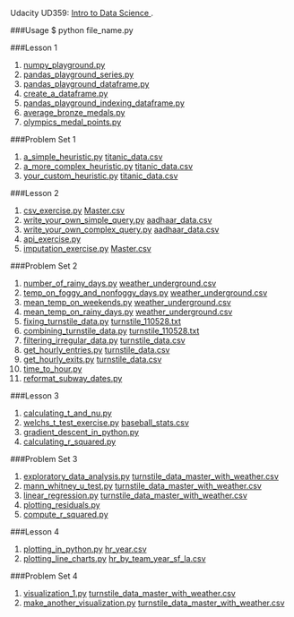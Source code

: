 Udacity UD359: [Intro to Data Science
](https://www.udacity.com/course/intro-to-data-science--ud359).

###Usage
	$ python file_name.py

###Lesson 1
1. [numpy_playground.py](https://github.com/RahnX/Intro-to-Data-Science/blob/master/lesson_1/numpy_playground.py)
2. [pandas_playground_series.py](https://github.com/RahnX/Intro-to-Data-Science/blob/master/lesson_1/pandas_playground_series.py)
3. [pandas_playground_dataframe.py](https://github.com/RahnX/Intro-to-Data-Science/blob/master/lesson_1/pandas_playground_dataframe.py)
4. [create_a_dataframe.py](https://github.com/RahnX/Intro-to-Data-Science/blob/master/lesson_1/create_a_dataframe.py)
5. [pandas_playground_indexing_dataframe.py](https://github.com/RahnX/Intro-to-Data-Science/blob/master/lesson_1/pandas_playground_indexing_dataframe.py)
6. [average_bronze_medals.py](https://github.com/RahnX/Intro-to-Data-Science/blob/master/lesson_1/average_bronze_medals.py)
7. [olympics_medal_points.py](https://github.com/RahnX/Intro-to-Data-Science/blob/master/lesson_1/olympics_medal_points.py)

###Problem Set 1
1. [a_simple_heuristic.py](https://github.com/RahnX/Intro-to-Data-Science/blob/master/problem_set_1/a_simple_heuristic.py) [titanic_data.csv](https://github.com/RahnX/Intro-to-Data-Science/blob/master/problem_set_1/titanic_data.csv)
2. [a_more_complex_heuristic.py](https://github.com/RahnX/Intro-to-Data-Science/blob/master/problem_set_1/a_more_complex_heuristic.py) [titanic_data.csv](https://github.com/RahnX/Intro-to-Data-Science/blob/master/problem_set_1/titanic_data.csv)
3. [your_custom_heuristic.py](https://github.com/RahnX/Intro-to-Data-Science/blob/master/problem_set_1/your_custom_heuristic.py) [titanic_data.csv](https://github.com/RahnX/Intro-to-Data-Science/blob/master/problem_set_1/titanic_data.csv)

###Lesson 2
1. [csv_exercise.py](https://github.com/RahnX/Intro-to-Data-Science/blob/master/lesson_2/csv_exercise.py) [Master.csv](https://github.com/RahnX/Intro-to-Data-Science/blob/master/lesson_2/Master.csv)
2. [write_your_own_simple_query.py](https://github.com/RahnX/Intro-to-Data-Science/blob/master/lesson_2/write_your_own_simple_query.py) [aadhaar_data.csv](https://github.com/RahnX/Intro-to-Data-Science/blob/master/lesson_2/aadhaar_data.csv)
3. [write_your_own_complex_query.py](https://github.com/RahnX/Intro-to-Data-Science/blob/master/lesson_2/write_your_own_complex_query.py) [aadhaar_data.csv](https://github.com/RahnX/Intro-to-Data-Science/blob/master/lesson_2/aadhaar_data.csv)
4. [api_exercise.py](https://github.com/RahnX/Intro-to-Data-Science/blob/master/lesson_2/api_exercise.py) 
5. [imputation_exercise.py](https://github.com/RahnX/Intro-to-Data-Science/blob/master/lesson_2/imputation_exercise.py) [Master.csv](https://github.com/RahnX/Intro-to-Data-Science/blob/master/lesson_2/Master.csv)

###Problem Set 2
1. [number_of_rainy_days.py](https://github.com/RahnX/Intro-to-Data-Science/blob/master/problem_set_2/number_of_rainy_days.py) [weather_underground.csv](https://github.com/RahnX/Intro-to-Data-Science/blob/master/problem_set_2/weather_underground.csv)
2. [temp_on_foggy_and_nonfoggy_days.py](https://github.com/RahnX/Intro-to-Data-Science/blob/master/problem_set_2/temp_on_foggy_and_nonfoggy_days.py) [weather_underground.csv](https://github.com/RahnX/Intro-to-Data-Science/blob/master/problem_set_2/weather_underground.csv)
3. [mean_temp_on_weekends.py](https://github.com/RahnX/Intro-to-Data-Science/blob/master/problem_set_2/mean_temp_on_weekends.py) [weather_underground.csv](https://github.com/RahnX/Intro-to-Data-Science/blob/master/problem_set_2/weather_underground.csv)
4. [mean_temp_on_rainy_days.py](https://github.com/RahnX/Intro-to-Data-Science/blob/master/problem_set_2/mean_temp_on_rainy_days.py) [weather_underground.csv](https://github.com/RahnX/Intro-to-Data-Science/blob/master/problem_set_2/weather_underground.csv)
5. [fixing_turnstile_data.py](https://github.com/RahnX/Intro-to-Data-Science/blob/master/problem_set_2/fixing_turnstile_data.py) [turnstile_110528.txt](https://github.com/RahnX/Intro-to-Data-Science/blob/master/problem_set_2/turnstile_110528.txt)
6. [combining_turnstile_data.py](https://github.com/RahnX/Intro-to-Data-Science/blob/master/problem_set_2/combining_turnstile_data.py) [turnstile_110528.txt](https://github.com/RahnX/Intro-to-Data-Science/blob/master/problem_set_2/turnstile_110528.txt)
7. [filtering_irregular_data.py](https://github.com/RahnX/Intro-to-Data-Science/blob/master/problem_set_2/filtering_irregular_data.py) [turnstile_data.csv](https://github.com/RahnX/Intro-to-Data-Science/blob/master/problem_set_2/turnstile_data.csv)
8. [get_hourly_entries.py](https://github.com/RahnX/Intro-to-Data-Science/blob/master/problem_set_2/get_hourly_entries.py) [turnstile_data.csv](https://github.com/RahnX/Intro-to-Data-Science/blob/master/problem_set_2/turnstile_data.csv)
9. [get_hourly_exits.py](https://github.com/RahnX/Intro-to-Data-Science/blob/master/problem_set_2/get_hourly_exits.py) [turnstile_data.csv](https://github.com/RahnX/Intro-to-Data-Science/blob/master/problem_set_2/turnstile_data.csv)
10. [time_to_hour.py](https://github.com/RahnX/Intro-to-Data-Science/blob/master/problem_set_2/time_to_hour.py)
11. [reformat_subway_dates.py](https://github.com/RahnX/Intro-to-Data-Science/blob/master/problem_set_2/reformat_subway_dates.py)

###Lesson 3
1. [calculating_t_and_nu.py](https://github.com/RahnX/Intro-to-Data-Science/blob/master/lesson_3/calculating_t_and_nu.py)
2. [welchs_t_test_exercise.py](https://github.com/RahnX/Intro-to-Data-Science/blob/master/lesson_3/welchs_t_test_exercise.py) [baseball_stats.csv](https://github.com/RahnX/Intro-to-Data-Science/blob/master/lesson_3/baseball_stats.csv)
3. [gradient_descent_in_python.py](https://github.com/RahnX/Intro-to-Data-Science/blob/master/lesson_3/gradient_descent_in_python.py)
4. [calculating_r_squared.py](https://github.com/RahnX/Intro-to-Data-Science/blob/master/lesson_3/calculating_r_squared.py)

###Problem Set 3
1. [exploratory_data_analysis.py](https://github.com/RahnX/Intro-to-Data-Science/blob/master/problem_set_3/exploratory_data_analysis.py) [turnstile_data_master_with_weather.csv](https://github.com/RahnX/Intro-to-Data-Science/blob/master/problem_set_3/turnstile_data_master_with_weather.csv)
2. [mann_whitney_u_test.py](https://github.com/RahnX/Intro-to-Data-Science/blob/master/problem_set_3/mann_whitney_u_test.py) [turnstile_data_master_with_weather.csv](https://github.com/RahnX/Intro-to-Data-Science/blob/master/problem_set_3/turnstile_data_master_with_weather.csv)
3. [linear_regression.py](https://github.com/RahnX/Intro-to-Data-Science/blob/master/problem_set_3/linear_regression.py) [turnstile_data_master_with_weather.csv](https://github.com/RahnX/Intro-to-Data-Science/blob/master/problem_set_3/turnstile_data_master_with_weather.csv)
4. [plotting_residuals.py](https://github.com/RahnX/Intro-to-Data-Science/blob/master/problem_set_3/plotting_residuals.py)
5. [compute_r_squared.py](https://github.com/RahnX/Intro-to-Data-Science/blob/master/problem_set_3/compute_r_squared.py)

###Lesson 4
1. [plotting_in_python.py](https://github.com/RahnX/Intro-to-Data-Science/blob/master/lesson_4/plotting_in_python.py) [hr_year.csv](https://github.com/RahnX/Intro-to-Data-Science/blob/master/lesson_4/hr_year.csv)
2. [plotting_line_charts.py](https://github.com/RahnX/Intro-to-Data-Science/blob/master/lesson_4/plotting_line_charts.py) [hr_by_team_year_sf_la.csv](https://github.com/RahnX/Intro-to-Data-Science/blob/master/lesson_4/hr_by_team_year_sf_la.csv)

###Problem Set 4
1. [visualization_1.py](https://github.com/RahnX/Intro-to-Data-Science/blob/master/problem_set_4/visualization_1.py) [turnstile_data_master_with_weather.csv](https://github.com/RahnX/Intro-to-Data-Science/blob/master/problem_set_4/turnstile_data_master_with_weather.csv)
2. [make_another_visualization.py](https://github.com/RahnX/Intro-to-Data-Science/blob/master/problem_set_4/make_another_visualization.py) [turnstile_data_master_with_weather.csv](https://github.com/RahnX/Intro-to-Data-Science/blob/master/problem_set_4/turnstile_data_master_with_weather.csv)